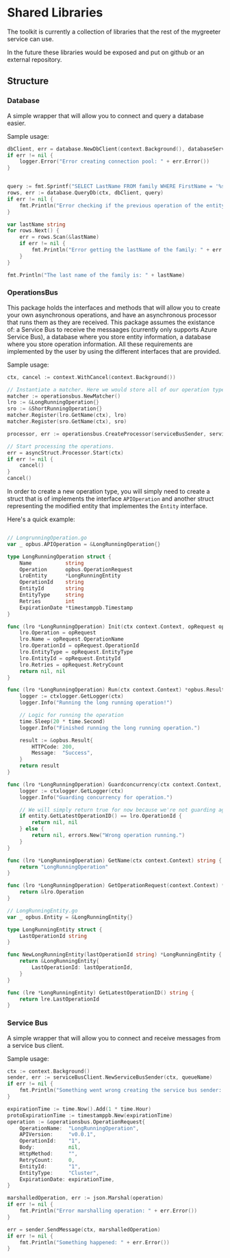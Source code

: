 # Shared Libraries

The toolkit is currently a collection of libraries that the rest of the mygreeter service can use.

In the future these libraries would be exposed and put on github or an external repository.

## Structure

### Database

A simple wrapper that will allow you to connect and query a database easier.

Sample usage:
```go
dbClient, err = database.NewDbClient(context.Background(), databaseServerUrl, databasePort, databaseName)
if err != nil {
    logger.Error("Error creating connection pool: " + err.Error())
}


query := fmt.Sprintf("SELECT LastName FROM family WHERE FirstName = '%s';", firstName)
rows, err := database.QueryDb(ctx, dbClient, query)
if err != nil {
    fmt.Println("Error checking if the previous operation of the entity is finished: " + err.Error())
}

var lastName string
for rows.Next() {
    err = rows.Scan(&lastName)
    if err != nil {
        fmt.Println("Error getting the lastName of the family: " + err.Error())
    }
}

fmt.Println("The last name of the family is: " + lastName)
```

### OperationsBus

This package holds the interfaces and methods that will allow you to create your own asynchronous operations, and have an asynchronous processor that runs them as they are received. This package assumes the existance of: a Service Bus to receive the messaages (currently only supports Azure Service Bus), a database where you store entity information, a database where you store operation information. All these requirements are implemented by the user by using the different interfaces that are provided.

Sample usage:
```go
ctx, cancel := context.WithCancel(context.Background())

// Instantiate a matcher. Here we would store all of our operation types.
matcher := operationsbus.NewMatcher()
lro := &LongRunningOperation{}
sro := &ShortRunningOperation{}
matcher.Register(lro.GetName(ctx), lro)
matcher.Register(sro.GetName(ctx), sro)

processor, err := operationsbus.CreateProcessor(serviceBusSender, serviceBusReceiver, matcher, operationContainer)

// Start processing the operations.
err = asyncStruct.Processor.Start(ctx)
if err != nil {
    cancel()
}
cancel()
```

In order to create a new operation type, you will simply need to create a struct that is of implements the interface `APIOperation` and another struct representing the modified entity that implementes the `Entity` interface.

Here's a quick example: 
```go

// LongrunningOperation.go
var _ opbus.APIOperation = &LongRunningOperation{}

type LongRunningOperation struct {
	Name           string
	Operation      opbus.OperationRequest
	LroEntity      *LongRunningEntity
	OperationId    string
	EntityId       string
	EntityType     string
	Retries        int
	ExpirationDate *timestamppb.Timestamp
}

func (lro *LongRunningOperation) Init(ctx context.Context, opRequest opbus.OperationRequest) (opbus.APIOperation, error) {
	lro.Operation = opRequest
	lro.Name = opRequest.OperationName
	lro.OperationId = opRequest.OperationId
	lro.EntityType = opRequest.EntityType
	lro.EntityId = opRequest.EntityId
	lro.Retries = opRequest.RetryCount
	return nil, nil
}

func (lro *LongRunningOperation) Run(ctx context.Context) *opbus.Result {
	logger := ctxlogger.GetLogger(ctx)
	logger.Info("Running the long running operation!")

	// Logic for running the operation
	time.Sleep(20 * time.Second)
	logger.Info("Finished running the long running operation.")

	result := &opbus.Result{
		HTTPCode: 200,
		Message:  "Success",
	}
	return result
}

func (lro *LongRunningOperation) Guardconcurrency(ctx context.Context, entity opbus.Entity) (*opbus.CategorizedError, error) {
	logger := ctxlogger.GetLogger(ctx)
	logger.Info("Guarding concurrency for operation.")

	// We will simply return true for now because we're not guarding against anything, but another user might need to.
	if entity.GetLatestOperationID() == lro.OperationId {
		return nil, nil
	} else {
		return nil, errors.New("Wrong operation running.")
	}
}

func (lro *LongRunningOperation) GetName(ctx context.Context) string {
	return "LongRunningOperation"
}

func (lro *LongRunningOperation) GetOperationRequest(context.Context) *opbus.OperationRequest {
	return &lro.Operation
}

// LongRunningEntity.go
var _ opbus.Entity = &LongRunningEntity{}

type LongRunningEntity struct {
	LastOperationId string
}

func NewLongRunningEntity(lastOperationId string) *LongRunningEntity {
	return &LongRunningEntity{
		LastOperationId: lastOperationId,
	}
}

func (lre *LongRunningEntity) GetLatestOperationID() string {
	return lre.LastOperationId
}
```

### Service Bus

A simple wrapper that will allow you to connect and receive messages from a service bus client.

Sample usage:
```go
ctx := context.Background()
sender, err := serviceBusClient.NewServiceBusSender(ctx, queueName)
if err != nil {
    fmt.Println("Something went wrong creating the service bus sender: " + err.Error())
}

expirationTime := time.Now().Add(1 * time.Hour)
protoExpirationTime := timestamppb.New(expirationTime)
operation := &operationsbus.OperationRequest{
    OperationName:  "LongRunningOperation", 
    APIVersion:     "v0.0.1",
    OperationId:    "1",
    Body:           nil,
    HttpMethod:     "",
    RetryCount:     0,
    EntityId:       "1",
    EntityType:     "Cluster",
    ExpirationDate: expirationTime,
}

marshalledOperation, err := json.Marshal(operation)
if err != nil {
    fmt.Println("Error marshalling operation: " + err.Error())
}

err = sender.SendMessage(ctx, marshalledOperation)
if err != nil {
    fmt.Println("Something happened: " + err.Error())
}
```
